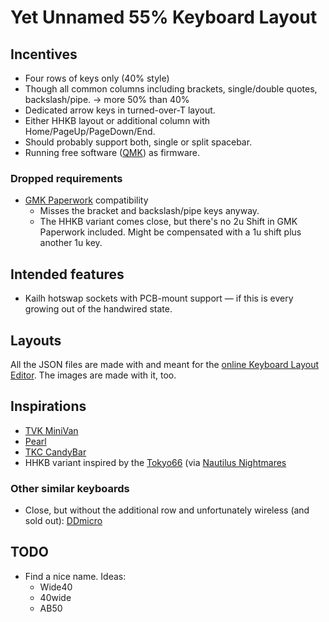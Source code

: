 Yet Unnamed 55% Keyboard Layout
===============================

Incentives
----------

* Four rows of keys only (40% style)
* Though all common columns including brackets, single/double quotes,
  backslash/pipe. → more 50% than 40%
* Dedicated arrow keys in turned-over-T layout.
* Either HHKB layout or additional column with
  Home/PageUp/PageDown/End.
* Should probably support both, single or split spacebar.
* Running free software ([QMK](https://qmk.fm/)) as firmware.

### Dropped requirements

* [GMK Paperwork](https://thevankeyboards.com/products/paperwork)
  compatibility
    * Misses the bracket and backslash/pipe keys anyway.
    * The HHKB variant comes close, but there's no 2u Shift in GMK
      Paperwork included. Might be compensated with a 1u shift plus
      another 1u key.

Intended features
-----------------

* Kailh hotswap sockets with PCB-mount support — if this is every
  growing out of the handwired state.

Layouts
-------

All the JSON files are made with and meant for the [online Keyboard
Layout Editor](http://www.keyboard-layout-editor.com/). The images are
made with it, too.

Inspirations
------------

* [TVK MiniVan](https://thevankeyboards.com/pages/minivan)
* [Pearl](https://geekhack.org/index.php?topic=92259.0)
* [TKC CandyBar](https://thekey.company/collections/candybar)
* HHKB variant inspired by the
  [Tokyo66](https://zambumon.files.wordpress.com/2018/09/nautilus_nightmares_tokyo66_1.png?w=788&h=525)
  (via [Nautilus
  Nightmares](https://zambumon.com/nautilus-nightmares/)

### Other similar keyboards

* Close, but without the additional row and unfortunately wireless (and sold out): [DDmicro](https://kbdfans.com/blogs/news/ddmicro-wireless-keyboard)

TODO
----

* Find a nice name. Ideas:
    * Wide40
    * 40wide
    * AB50
